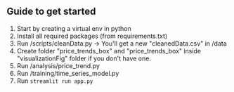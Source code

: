 ## Guide to get started

1. Start by creating a virtual env in python
2. Install all required packages (from requirements.txt)
3. Run /scripts/cleanData.py -> You'll get a new "cleanedData.csv" in /data
4. Create folder "price_trends_box" and "price_trends_box" inside "visualizationFig" folder if you don't have one.
5. Run /analysis/price_trend.py
6. Run /training/time_series_model.py
7. Run `streamlit run app.py`